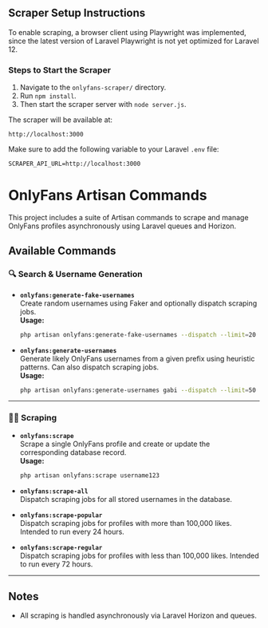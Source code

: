 
## Scraper Setup Instructions

To enable scraping, a browser client using Playwright was implemented, since the latest version of Laravel Playwright is not yet optimized for Laravel 12.

### Steps to Start the Scraper

1. Navigate to the `onlyfans-scraper/` directory.
2. Run `npm install`.
3. Then start the scraper server with `node server.js`.

The scraper will be available at:

```
http://localhost:3000
```

Make sure to add the following variable to your Laravel `.env` file:

```
SCRAPER_API_URL=http://localhost:3000
```

# OnlyFans Artisan Commands

This project includes a suite of Artisan commands to scrape and manage OnlyFans profiles asynchronously using Laravel queues and Horizon.

## Available Commands

### 🔍 Search & Username Generation

- **`onlyfans:generate-fake-usernames`**  
  Create random usernames using Faker and optionally dispatch scraping jobs.  
  **Usage:**  
  ```bash
  php artisan onlyfans:generate-fake-usernames --dispatch --limit=20
  ```

- **`onlyfans:generate-usernames`**  
  Generate likely OnlyFans usernames from a given prefix using heuristic patterns. Can also dispatch scraping jobs.  
  **Usage:**  
  ```bash
  php artisan onlyfans:generate-usernames gabi --dispatch --limit=50
  ```

---

### 🕵️‍♂️ Scraping

- **`onlyfans:scrape`**  
  Scrape a single OnlyFans profile and create or update the corresponding database record.  
  **Usage:**  
  ```bash
  php artisan onlyfans:scrape username123
  ```

- **`onlyfans:scrape-all`**  
  Dispatch scraping jobs for all stored usernames in the database.

- **`onlyfans:scrape-popular`**  
  Dispatch scraping jobs for profiles with more than 100,000 likes. Intended to run every 24 hours.

- **`onlyfans:scrape-regular`**  
  Dispatch scraping jobs for profiles with less than 100,000 likes. Intended to run every 72 hours.

---

## Notes

- All scraping is handled asynchronously via Laravel Horizon and queues.
